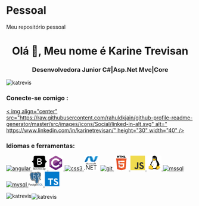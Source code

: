 # Pessoal
Meu repositório pessoal
<h1 align="center">Olá 👋, Meu nome é Karine Trevisan</h1>
<h3 align="center">Desenvolvedora Junior C#|Asp.Net Mvc|Core</h3>

<p align="left"> <img src="https://komarev.com/ghpvc/?username=katrevis&label=Profile%20views&color=0e75b6&style=flat" alt="katrevis" /> </p>

<h3 align="left">Conecte-se comigo :</h3>
<p align="left">
<a href="https://linkedin.com/in/https://www.linkedin.com/in/karinetrevisan/" target="blank">< img align="center" src="https://raw.githubusercontent.com/rahuldkjain/github-profile-readme-generator/master/src/images/icons/Social/linked-in-alt.svg" alt=" https://www.linkedin.com/in/karinetrevisan/" height="30" width="40" /></a>
</p>

<h3 align="left">Idiomas e ferramentas:</h3>
<p align="left"> <a href="https://angular.io" target="_blank" rel="noreferrer"> <img src="https://angular.io/assets/images/logos /angular/angular.svg" alt="angular" width="40" height="40"/> </a> <a href="https://getbootstrap.com" target="_blank" rel="noreferrer "> <img src="https://raw.githubusercontent.com/devicons/devicon/master/icons/bootstrap/bootstrap-plain-wordmark.svg" alt="bootstrap" width="40" height="40" /> </a> <a href="https://www.w3schools.com/cs/" target="_blank" rel="noreferrer"> <img src="https://raw.githubusercontent.com/devicons/devicon/master/icons/csharp/csharp-original.svg" alt="csharp" width="40" height="40"/> </a> <a href="https:// www.w3schools.com/css/" target="_blank" rel="noreferrer"> <img src="https://raw.githubusercontent.com/devicons/devicon/master/icons/css3/css3-original-wordmark .svg" alt="css3" width="40" height="40"/> </a> <a href="https://dotnet.microsoft.com/" target="_blank" rel="noreferrer" > <img src="https://raw.githubusercontent.com/devicons/devicon/master/icons/dot-net/dot-net-original-wordmark.svg" alt="dotnet" width="40" height= "40"/></a> <a href="https://git-scm.com/" target="_blank" rel="noreferrer"> <img src="https://www.vectorlogo.zone/logos/git- scm/git-scm-icon.svg" alt="git" width="40" height="40"/> </a> <a href="https://www.w3.org/html/" target ="_blank" rel="noreferrer"> <img src="https://raw.githubusercontent.com/devicons/devicon/master/icons/html5/html5-original-wordmark.svg" alt="html5" width= "40" height="40"/> </a> <a href="https://developer.mozilla.org/en-US/docs/Web/JavaScript" target="_blank" rel="noreferrer"> <img src="https://raw.githubusercontent.com/devicons/devicon/master/icons/javascript/javascript-original.svg" alt="javascript" width="40" height="40"/> </a> <a href="https:// www.linux.org/" target="_blank" rel="noreferrer"> <img src="https://raw.githubusercontent.com/devicons/devicon/master/icons/linux/linux-original.svg" alt ="linux" width="40" height="40"/> </a> <a href="https://www.microsoft.com/en-us/sql-server" target="_blank" rel= "noreferrer"> <img src="https://www.svgrepo.com/show/303229/microsoft-sql-server-logo.svg" alt="mssql" width="40" height="40"/> </a><a href="https://www.mysql.com/" target="_blank" rel="noreferrer"> <img src="https://raw.githubusercontent.com/devicons/devicon/master/icons/ mysql/mysql-original-wordmark.svg" alt="mysql" width="40" height="40"/> </a> <a href="https://www.postgresql.org" target="_blank " rel="noreferrer"> <img src="https://raw.githubusercontent.com/devicons/devicon/master/icons/postgresql/postgresql-original-wordmark.svg" alt="postgresql" width="40" height="40"/> </a> <a href="https://www.typescriptlang.org/" target="_blank" rel="noreferrer"> <img src="https://raw.githubusercontent.com/devicons/devicon/master/icons/typescript/typescript-original.svg" alt="typescript" width="40" height="40"/> </a > </p>

<p><img align="left" src="https://github-readme-stats.vercel.app/api/top-langs?username=katrevis&show_icons=true&locale=en&layout=compact" alt="katrevis" /> </p>

<p> <img align="center" src="https://github-readme-stats.vercel.app/api?username=katrevis&show_icons=true&locale=en" alt="katrevis" /> </p>
